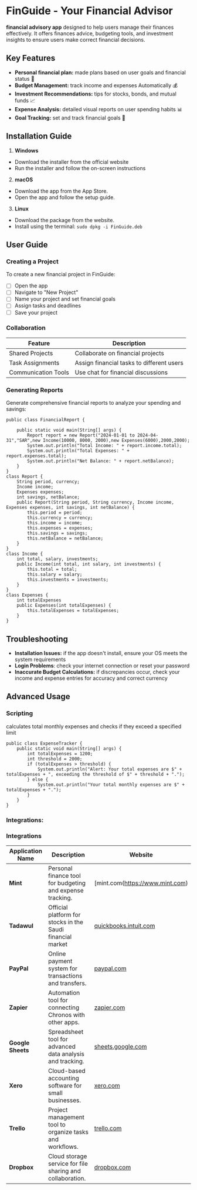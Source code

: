 # FinGuide - Your Financial Advisor
 **financial advisory app** designed to help users manage their finances effectively. It offers finances advice, budgeting tools, and investment insights to ensure users make correct financial decisions.

## Key Features
- **Personal financial plan:** made plans based on user goals and financial status 📝
- **Budget Management:** track income and expenses Automatically 💰
- **Investment Recommendations:** tips for stocks, bonds, and mutual funds 📈
-  **Expense Analysis:**  detailed visual reports on user spending habits 📊
- **Goal Tracking:** set and track financial goals 🎯

## Installation Guide

1.  **Windows**  
 - Download the installer from the official website
 - Run the installer and follow the on-screen instructions 

 2.  **macOS**  
 - Download the app from the App Store. 
 - Open the app and follow the setup guide. 
 3.  **Linux** 
  - Download the package from the website.
  - Install using the terminal:  ```sudo dpkg -i FinGuide.deb ```

## User Guide 

### Creating a Project
To create a new financial project in FinGuide:
 - [ ] Open the app
 - [ ] Navigate to "New Project"
 - [ ] Name your project and set financial goals
 - [ ] Assign tasks and deadlines 
 - [ ] Save your project
 
 ### Collaboration 
| Feature          | Description                       |
|------------------|-----------------------------------|
| Shared Projects  | Collaborate on financial projects |
| Task Assignments | Assign financial tasks to different users|
| Communication Tools| Use chat for financial discussions|

### Generating Reports

Generate comprehensive financial reports to analyze your spending and savings:
```
public class FinancialReport {

    public static void main(String[] args) {
        Report report = new Report("2024-01-01 to 2024-04-31","SAR",new Income(10000, 8000, 2000),new Expenses(6000),2000,2000);
        System.out.println("Total Income: " + report.income.total);
        System.out.println("Total Expenses: " + report.expenses.total);
        System.out.println("Net Balance: " + report.netBalance);
    }
}
class Report {
    String period, currency;
    Income income;
    Expenses expenses;
    int savings, netBalance;
    public Report(String period, String currency, Income income, Expenses expenses, int savings, int netBalance) {
        this.period = period;
        this.currency = currency;
        this.income = income;
        this.expenses = expenses;
        this.savings = savings;
        this.netBalance = netBalance;
    }
}
class Income {
    int total, salary, investments;
    public Income(int total, int salary, int investments) {
        this.total = total;
        this.salary = salary;
        this.investments = investments;
    }
}
class Expenses {
    int totalExpenses
    public Expenses(int totalExpenses) {
        this.totalExpenses = totalExpenses;  
    }
}
```

## Troubleshooting

- **Installation Issues:** if the app doesn't install, ensure your OS meets the system requirements
- **Login Problems**: check your internet connection or reset your password
- **Inaccurate Budget Calculations:** if discrepancies occur, check your income and expense entries for accuracy and correct currency

## Advanced Usage

### Scripting
calculates total monthly expenses and checks if they exceed a specified limit
```
public class ExpenseTracker {
    public static void main(String[] args) {
        int totalExpenses = 1200;
        int threshold = 2000; 
        if (totalExpenses > threshold) {
            System.out.println("Alert: Your total expenses are $" + totalExpenses + ", exceeding the threshold of $" + threshold + ".");
        } else {
            System.out.println("Your total monthly expenses are $" + totalExpenses + ".");
        }
    }
}
```
### Integrations:

### Integrations

| Application Name      | Description | Website                   |
|-----------------------|------------|---------------------------|
| **Mint**| Personal finance tool for budgeting and expense tracking.| [mint.com(https://www.mint.com) |
| **Tadawul**        | Official platform for stocks in the Saudi financial market | [quickbooks.intuit.com](https://quickbooks.intuit.com) |
| **PayPal**            | Online payment system for transactions and transfers.    | [paypal.com](https://www.paypal.com) |
| **Zapier**            | Automation tool for connecting Chronos with other apps.  | [zapier.com](https://zapier.com) |
| **Google Sheets**     | Spreadsheet tool for advanced data analysis and tracking. | [sheets.google.com](https://sheets.google.com) |
| **Xero**              | Cloud-based accounting software for small businesses.     | [xero.com](https://www.xero.com) |
| **Trello**            | Project management tool to organize tasks and workflows.  | [trello.com](https://trello.com) |
| **Dropbox**           | Cloud storage service for file sharing and collaboration.  | [dropbox.com](https://www.dropbox.com) |







<!--stackedit_data:
eyJoaXN0b3J5IjpbMjEwNDYyODM2LC04Njg1NTU1NjIsMTYwNj
c5OTk2MSwxNTc4MjcyNDQ2LDIwOTQ0ODQyNzUsLTEwMzk0Njk3
NjAsMjA0MTc0NDUyNSwyMDkyNjI2ODI3LDEzMDcxNjE0MzMsMj
M4NjE0OTc5LC0yMjM4MzE4MDUsMTA5NTAxNDgxOCwtMzIwNDY5
OTY2LDEwMjYwMTI2NzYsMTE3ODM1OTkxMCwtNTQ2NzU1NzQ2LD
M2MjUxMzk5MiwtMTQ3Nzc0MTg2LDEwNjUyNTg0NzcsLTExMTk2
MzI2ODldfQ==
-->